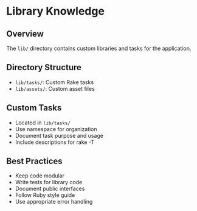 # Library Knowledge

## Overview
The `lib/` directory contains custom libraries and tasks for the application.

## Directory Structure
- `lib/tasks/`: Custom Rake tasks
- `lib/assets/`: Custom asset files

## Custom Tasks
- Located in `lib/tasks/`
- Use namespace for organization
- Document task purpose and usage
- Include descriptions for rake -T

## Best Practices
- Keep code modular
- Write tests for library code
- Document public interfaces
- Follow Ruby style guide
- Use appropriate error handling
